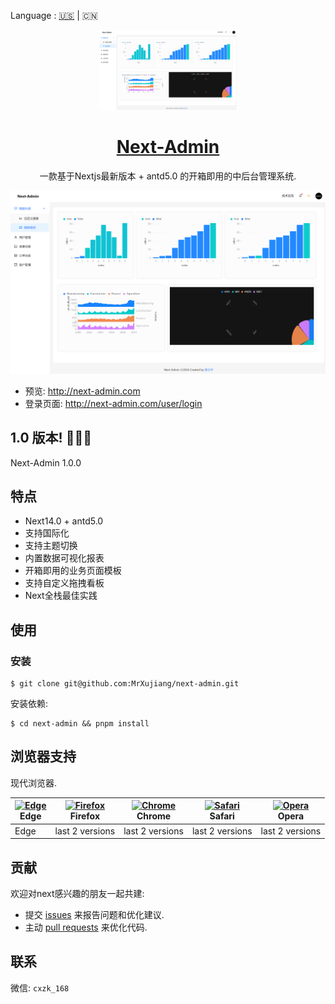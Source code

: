 Language : [🇺🇸](./README.md)  | 🇨🇳

<p align="center">
  <a href="https://nextjs.org">
    <picture>
      <source media="(prefers-color-scheme: dark)" srcset="./tt.png">
      <img src="./tt.png" height="128">
    </picture>
    <h1 align="center">Next-Admin</h1>
  </a>
</p>

<div align="center">

一款基于Nextjs最新版本 + antd5.0 的开箱即用的中后台管理系统.



![](./tt.png)

</div>

- 预览: http://next-admin.com
- 登录页面: http://next-admin.com/user/login

## 1.0 版本! 🎉🎉🎉

Next-Admin 1.0.0

## 特点

- Next14.0 + antd5.0
- 支持国际化
- 支持主题切换
- 内置数据可视化报表
- 开箱即用的业务页面模板
- 支持自定义拖拽看板
- Next全栈最佳实践

## 使用

### 安装

```shell
$ git clone git@github.com:MrXujiang/next-admin.git
```

安装依赖:

```shell
$ cd next-admin && pnpm install
```

## 浏览器支持

现代浏览器.

| [<img src="https://raw.githubusercontent.com/alrra/browser-logos/master/src/edge/edge_48x48.png" alt="Edge" width="24px" height="24px" />](http://godban.github.io/browsers-support-badges/)</br>Edge | [<img src="https://raw.githubusercontent.com/alrra/browser-logos/master/src/firefox/firefox_48x48.png" alt="Firefox" width="24px" height="24px" />](http://godban.github.io/browsers-support-badges/)</br>Firefox | [<img src="https://raw.githubusercontent.com/alrra/browser-logos/master/src/chrome/chrome_48x48.png" alt="Chrome" width="24px" height="24px" />](http://godban.github.io/browsers-support-badges/)</br>Chrome | [<img src="https://raw.githubusercontent.com/alrra/browser-logos/master/src/safari/safari_48x48.png" alt="Safari" width="24px" height="24px" />](http://godban.github.io/browsers-support-badges/)</br>Safari | [<img src="https://raw.githubusercontent.com/alrra/browser-logos/master/src/opera/opera_48x48.png" alt="Opera" width="24px" height="24px" />](http://godban.github.io/browsers-support-badges/)</br>Opera |
| --- | --- | --- | --- | --- |
| Edge | last 2 versions | last 2 versions | last 2 versions | last 2 versions |

## 贡献

欢迎对next感兴趣的朋友一起共建:

- 提交 [issues](https://github.com/MrXujiang/next-admin/issues) 来报告问题和优化建议.
- 主动 [pull requests](https://github.com/MrXujiang/next-admin/pulls) 来优化代码.

## 联系

微信: `cxzk_168`
